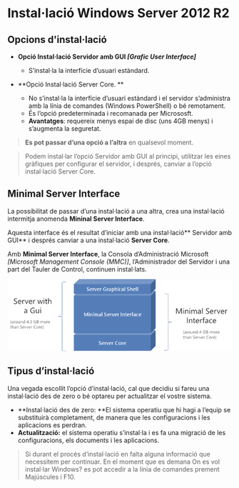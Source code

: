 # Instal·lació Windows Server 2012 R2

## Opcions d'instal·lació

* **Opció Instal·lació Servidor amb GUI _[Grafic User Interface]_**

  * S’instal·la la interfície d’usuari estàndard.
  
* **Opció Instal·lació Server Core. **

  * No s’instal·la la interfície d’usuari estàndard i el servidor s’administra amb la línia de comandes (Windows PowerShell) o bé remotament.
  * És l’opció predeterminada i recomanada per Micrososft. 
  * **Avantatges**: requereix menys espai de disc (uns 4GB menys) i s’augmenta la seguretat.

> **Es pot passar d’una opció a l’altra** en qualsevol moment.

> Podem instal·lar l’opció Servidor amb GUI al principi, utilitzar les eines gràfiques per configurar el servidor, i després, canviar a l’opció instal·lació Server Core.

## Minimal Server Interface

La possibilitat de passar d’una instal·lació a una altra, crea una instal·lació intermitja anomenda **Mininal Server Interface**.

Aquesta interface és el resultat d’iniciar amb una instal·lació** Servidor amb GUI** i després canviar a una instal·lació **Server Core**. 

Amb **Minimal Server Interface**, la Consola d’Administració Microsoft _[Microsoft Management Console (MMC)]_, l’Administrador del Servidor i una part del Tauler de Control, continuen instal·lats.

![Minimal Server Interface](/assets/WindowsServerMinimal.png)

## Tipus d’instal·lació

Una vegada escollit l’opció d’instal·lació, cal que decidiu si fareu una instal·lació des de zero o bé optareu per actualitzar el vostre sistema.

* **Instal·lació des de zero: **El sistema operatiu que hi hagi a l’equip se substituirà completament, de manera que les configuracions i les aplicacions es perdran.
* **Actualització:** el sistema operatiu s’instal·la i es fa una migració de les configuracions, els documents i les aplicacions.

> Si durant el procés d’instal·lació en falta alguna informació que necessitem per continuar. En el moment que es demana On es vol instal·lar Windows? es pot accedir a la línia de comandes prement Majúscules i F10.
